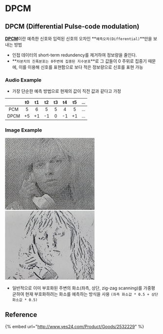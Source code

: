 # DPCM

## DPCM \(Differential Pulse-code modulation\)

[**DPCM**](https://en.wikipedia.org/wiki/Differential_pulse-code_modulation)이란 예측한 신호와 입력된 신호의 오차인 **`예측오차(Differential)`**만을 보내는 방법

* 인접 데이터의 short-term redundency를 제거하여 정보량을 줄인다.
* **`차분치의 진폭분포는 0주변에 집중된 지수분포`**로 그 값들이 0 주위로 집중기 때문에, 이를 이용해 신호를 표현함으로 보다 적은 정보량으로 신호를 표현 가능



### Audio Example

* 가장 단순한 예측 방법으로 현재의 값이 직전 값과 같다고 가정

|  | t0 | t1 | t2 | t3 | t4 | t5 | ... |
| :---: | :---: | :---: | :---: | :---: | :---: | :---: | :---: |
| PCM | 5 | 6 | 5 | 5 | 4 | 5 | ... |
| DPCM | +5 | +1 | -1 | 0 | -1 | +1 | ... |

### 

### Image Example        

![](../../../.gitbook/assets/image%20%2815%29.png)  ![](../../../.gitbook/assets/image%20%2812%29.png) 

* 일반적으로 이미 부호화된 주변의 화소\(좌측, 상단, zig-zag scanning\)를 가중평균하여 현재 부호화하려는  화소를 예측하는 방식을  사용 `(좌측 화소값 * 0.5 + 상단 화소값 * 0.5)`  

## Reference

{% embed url="http://www.yes24.com/Product/Goods/2532229" %}

